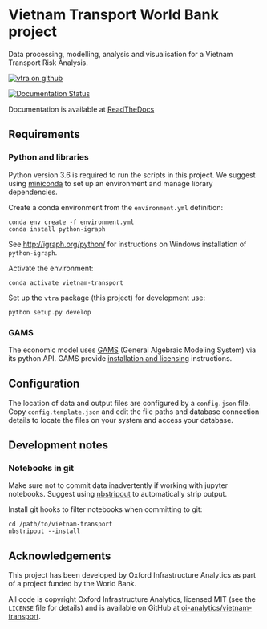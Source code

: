 # Vietnam Transport World Bank project

Data processing, modelling, analysis and visualisation for a Vietnam Transport Risk Analysis.

[![vtra on github](https://img.shields.io/badge/github-oi--analytics%2Fvietnam--transport-brightgreen.svg)](https://github.com/oi-analytics/vietnam-transport/)

[![Documentation Status](https://readthedocs.org/projects/vietnam-transport-risk-analysis/badge/?version=latest)](https://vietnam-transport-risk-analysis.readthedocs.io/en/latest/?badge=latest)


Documentation is available at
[ReadTheDocs](https://vietnam-transport-risk-analysis.readthedocs.io)


## Requirements

### Python and libraries

Python version 3.6 is required to run the scripts in this project. We suggest using
[miniconda](https://conda.io/miniconda.html) to set up an environment and manage library
dependencies.

Create a conda environment from the `environment.yml` definition:

    conda env create -f environment.yml
    conda install python-igraph

See http://igraph.org/python/ for instructions on Windows installation of `python-igraph`.

Activate the environment:

    conda activate vietnam-transport

Set up the `vtra` package (this project) for development use:

    python setup.py develop


### GAMS

The economic model uses [GAMS](https://www.gams.com/) (General Algebraic Modeling System) via
its python API. GAMS provide [installation and
licensing](https://www.gams.com/latest/docs/UG_MAIN.htm) instructions.


## Configuration

The location of data and output files are configured by a `config.json` file.  Copy
`config.template.json` and edit the file paths and database connection details to locate
the files on your system and access your database.


## Development notes

### Notebooks in git

Make sure not to commit data inadvertently if working with jupyter notebooks. Suggest using
[nbstripout](https://github.com/kynan/nbstripout) to automatically strip output.

Install git hooks to filter notebooks when committing to git:

    cd /path/to/vietnam-transport
    nbstripout --install


## Acknowledgements

This project has been developed by Oxford Infrastructure Analytics as part of a project funded
by the World Bank.

All code is copyright Oxford Infrastructure Analytics, licensed MIT (see the `LICENSE` file for
details) and is available on GitHub at
[oi-analytics/vietnam-transport](https://github.com/oi-analytics/vietnam-transport).
